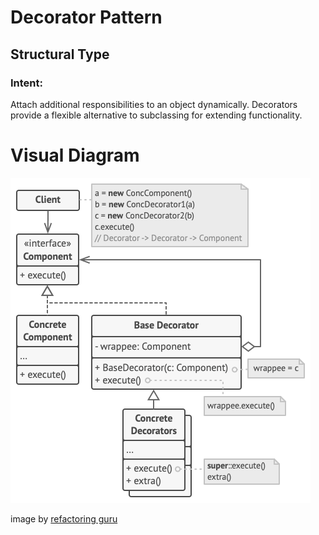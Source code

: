 # Decorator Pattern

## Structural Type  

### Intent:
Attach additional responsibilities to an object dynamically. Decorators provide a
flexible alternative to subclassing for extending functionality.

# Visual Diagram
![Visual Diagram Decorator Pattern](img/decorator.png)

image by [refactoring guru](https://refactoring.guru)
